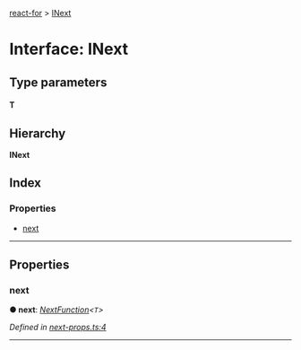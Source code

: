 [react-for](../README.md) > [INext](../interfaces/inext.md)

# Interface: INext

## Type parameters
#### T 
## Hierarchy

**INext**

## Index

### Properties

* [next](inext.md#next)

---

## Properties

<a id="next"></a>

###  next

**● next**: *[NextFunction](../#nextfunction)<`T`>*

*Defined in [next-props.ts:4](https://github.com/MJez29/react-for/blob/4aac155/src/next-props.ts#L4)*

___

